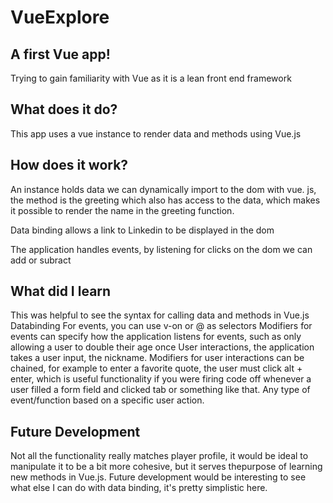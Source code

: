 # VueExplore

## A first Vue app!

Trying to gain familiarity with Vue as it is a lean front end framework

## What does it do?

This app uses a vue instance to render data and methods using Vue.js

## How does it work?

An instance holds data we can dynamically import to the dom with vue. js, the method is the greeting which also has access to the data, which makes it possible to render the name in the greeting function.

Data binding allows a link to Linkedin to be displayed in the dom

The application handles events, by listening for clicks on the dom we can add or subract


## What did I learn

This was helpful to see the syntax for calling data and methods in Vue.js
Databinding
For events, you can use v-on or @ as selectors
Modifiers for events can specify how the application listens for events, such as only allowing a user to double their age once
User interactions, the application takes a user input, the nickname.
Modifiers for user interactions can be chained, for example to enter a favorite quote, the user must click alt + enter, which is useful functionality if you were firing code off whenever a user filled a form field and clicked tab or something like that. Any type of event/function based on a specific user action.

## Future Development

Not all the functionality really matches player profile, it would be ideal to manipulate it to be a bit more cohesive, but it serves thepurpose of learning new methods in Vue.js. Future development would be interesting to see what else I can do with data binding, it's pretty simplistic here.

